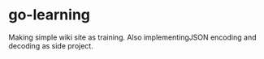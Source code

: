 # go-learning
Making simple wiki site as training.
Also implementingJSON encoding and decoding as side project.
